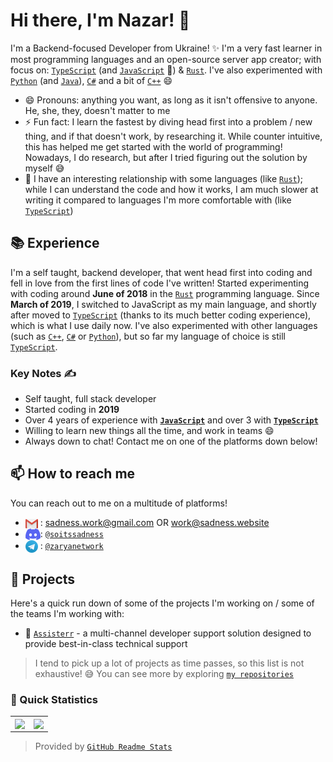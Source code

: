 # Hi there, I'm Nazar! 👋 <img src="https://komarev.com/ghpvc/?username=SadnessNetwork" alt="" align="center" />

I'm a Backend-focused Developer from Ukraine! ✨ I'm a very fast learner in most programming languages and an open-source server app creator; with focus on: [`TypeScript`] (and [`JavaScript`] 👀) & [`Rust`]. I've also experimented with [`Python`] (and [`Java`]), [`C#`] and a bit of [`C++`] 😄

- 😄 Pronouns: anything you want, as long as it isn't offensive to anyone. He, she, they, doesn't matter to me
- ⚡ Fun fact: I learn the fastest by diving head first into a problem / new thing, and if that doesn't work, by researching it. While counter intuitive, this has helped me get started with the world of programming! Nowadays, I do research, but after I tried figuring out the solution by myself 😅
- 👀 I have an interesting relationship with some languages (like [`Rust`]); while I can understand the code and how it works, I am much slower at writing it compared to languages I'm more comfortable with (like [`TypeScript`])

## 📚 Experience

I'm a self taught, backend developer, that went head first into coding and fell in love from the first lines of code I've written! Started experimenting with coding around **June of 2018** in the [`Rust`] programming language. Since **March of 2019**, I switched to JavaScript as my main language, and shortly after moved to [`TypeScript`] (thanks to its much better coding experience), which is what I use daily now. I've also experimented with other languages (such as [`C++`], [`C#`] or [`Python`]), but so far my language of choice is still [`TypeScript`].

### Key Notes ✍️

- Self taught, full stack developer
- Started coding in **2019**
- Over 4 years of experience with **[`JavaScript`]** and over 3 with **[`TypeScript`]**
- Willing to learn new things all the time, and work in teams 😄
- Always down to chat! Contact me on one of the platforms down below!

## 📫 How to reach me

You can reach out to me on a multitude of platforms!

- <img src="https://raw.githubusercontent.com/SadnessNetwork/SadnessNetwork/master/assets/logo-gmail.png" align="center"> : sadness.work@gmail.com OR work@sadness.website
- <img src="https://raw.githubusercontent.com/SadnessNetwork/SadnessNetwork/master/assets/logo-discord.png" align="center">: [`@soitssadness`](https://discord.com/users/536479598469316639)
- <img src="https://raw.githubusercontent.com/SadnessNetwork/SadnessNetwork/master/assets/logo-telegram.png" align="center"> : [`@zaryanetwork`][Telegram]

## 🔭 Projects

Here's a quick run down of some of the projects I'm working on / some of the teams I'm working with:

- 🤖 [`Assisterr`] - a multi-channel developer support solution designed to provide best-in-class technical support

> I tend to pick up a lot of projects as time passes, so this list is not exhaustive! :sweat_smile:
> You can see more by exploring [`my repositories`]

### 👀 Quick Statistics

<table>
  <tr>
    <td align="center" style="padding=0;width=50%;">
      <img align="center" style="padding=0;" src="https://github-readme-stats.vercel.app/api/?username=SadnessNetwork&show_icons=true&title_color=4F8CC9&text_color=9f9f9f&bg_color=151515&hide_border=true&icon_color=4F8CC9&hide_title=true&count_private=true" />
    </td>
    <td align="center" style="padding=0;width=50%;">
      <img align="center" style="padding=0;" src="https://github-readme-stats.vercel.app/api/top-langs/?username=SadnessNetwork&layout=compact&title_color=4F8CC9&text_color=9f9f9f&bg_color=151515&hide_border=true&icon_color=4F8CC9&hide=visual%20basic&count_private=true&extra=GAwesomeBot/bot,sharding-manager-next,api-next,web-next,bot-next,ts-template,worker-library,websocket-next;discordjs/discord.js,discord-api-types,collection;KlasaCommunityPlugins/no-mention-spam,tags,functions,channels-gateway,raw-events;auttaja/frontend;binarytf/binarytf;SolteraGG/StickyWallet,kotlin-plugin-base;Gay-Geeks/core,currency,leveling,utils,types,shop,modules-template;sapphiredev/utilities,framework,pieces,plugins,interactions,shapeshift,spinel,website;skyra-project/skyra,char;pfp-lgbt/frontend,pfp-lgbt-api;apify/browser-pool,apify-storage-local-js,apify-sdk-js,apify-client-js,apify-ts,crawlee,fingerprint-suite,apify-shared-js,proxy-chain,apify-actor-docker;statespacelabs/onlylabs-discord-bot;tidalmarket/tidal-ticket-bot-vladdy" />
    </td>
  </tr>
</table>

> Provided by [`GitHub Readme Stats`]

<!----------------- LINKS --------------->

[`TypeScript`]: https://www.typescriptlang.org/
[`JavaScript`]: https://developer.mozilla.org/en-US/docs/Web/JavaScript
[`Rust`]: https://www.rust-lang.org/
[`Java`]: https://adoptopenjdk.net/
[`Python`]: https://www.python.org/
[`C++`]: https://learn.microsoft.com/en-us/cpp/cpp/?view=msvc-170
[`C#`]: https://docs.microsoft.com/en-us/dotnet/csharp/
[`Discord`]: https://discord.com/
[`my repositories`]: https://github.com/SadnessNetwork?tab=repositories
[`GitHub Readme Stats`]: https://github.com/anuraghazra/github-readme-stats
[Telegram]: https://t.me/zaryanetwork

<!--------------- Teams ----------------->

[`Assisterr`]: https://www.assisterr.xyz/
